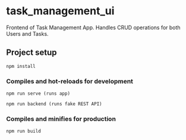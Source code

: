 # task_management_ui
Frontend of Task Management App. Handles CRUD operations for both Users and Tasks.

## Project setup
```
npm install
```

### Compiles and hot-reloads for development
```
npm run serve (runs app)

npm run backend (runs fake REST API)
```

### Compiles and minifies for production
```
npm run build
```
